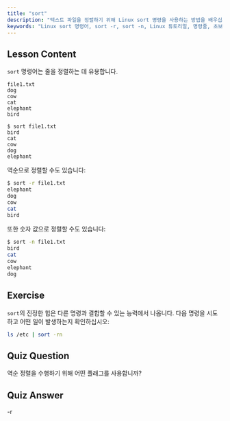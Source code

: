 ```yaml
---
title: "sort"
description: "텍스트 파일을 정렬하기 위해 Linux sort 명령을 사용하는 방법을 배우십시오. 역순 및 숫자 정렬과 같은 옵션을 알아보십시오. Linux 명령줄 기술을 향상시키십시오!"
keywords: "Linux sort 명령어, sort -r, sort -n, Linux 튜토리얼, 명령줄, 초보자 Linux, sort 가이드"
---
```


## Lesson Content

`sort` 명령어는 줄을 정렬하는 데 유용합니다.

```plaintext
file1.txt
dog
cow
cat
elephant
bird

$ sort file1.txt
bird
cat
cow
dog
elephant
```

역순으로 정렬할 수도 있습니다:

```bash
$ sort -r file1.txt
elephant
dog
cow
cat
bird
```

또한 숫자 값으로 정렬할 수도 있습니다:

```bash
$ sort -n file1.txt
bird
cat
cow
elephant
dog
```

## Exercise

`sort`의 진정한 힘은 다른 명령과 결합할 수 있는 능력에서 나옵니다. 다음 명령을 시도하고 어떤 일이 발생하는지 확인하십시오:

```bash
ls /etc | sort -rn
```

## Quiz Question

역순 정렬을 수행하기 위해 어떤 플래그를 사용합니까?

## Quiz Answer

-r
